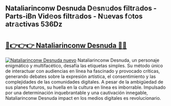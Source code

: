 ## Nataliarinconw Desnuda D𝚎sn𝚞dos filtr𝚊dos - Parts-iBn Vid𝚎os filtr𝚊dos - N𝚞evas f𝚘tos atr𝚊ctivas 536Dz

# <h2><a href="http://mbbxsgm.tromn.icu/?c=Nataliarinconw+Desnuda">🔗👉👉👉 Nataliarinconw Desnuda 🔗🔗</a></h2>

[![Nataliarinconw Desnuda nuevo](https://i.imgur.com/pEAQMta.gif)](http://mbbxsgm.tromn.icu/?c=Nataliarinconw+Desnuda)
Nataliarinconw Desnuda, un personaje enigmático y multifacético, desafía las etiquetas simples. Su método único de interactuar con audiencias en línea ha fascinado y provocado críticas, generando debates sobre la expresión artística, el consentimiento y las complejidades de las comunidades digitales. A pesar de la ambigüedad de sus planes futuros, su huella en la cultura en línea es imborrable. Impulsado por una determinación inquebrantable y una cautivación innegable, Nataliarinconw Desnuda impact en los medios digitales es revolucionario.
